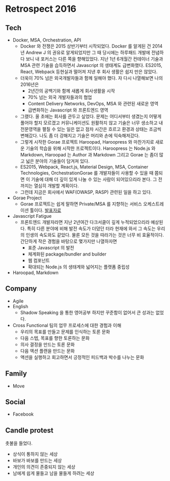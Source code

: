 # Retrospect 2016

## Tech

* Docker, MSA, Orchestration, API
  * Docker 와 전쟁은 2015 상반기부터 시작되었다. Docker 를 알게된 건 2014년 Andrew J 의 권유로 알게되었지만 그 때 당시에는 하루패드 개발에 전념하다 보니 내 포커스는 다른 쪽을 향해있었다. 지난 1년 6개월간 컨테이너 기술과 MSA 관련 기술을 습득하면서 Javascript 의 생태계도 급변화했다. ES2015, React, Webpack 등현실과 떨어져 지낸 후 회사 생활은 쉽지 만은 않았다.
  * 더욱이 70% 넘은 외국개발자들과 함께 일해야 했다. 자 다시 나열해보면 나의 2016년은
    * 2년간의 공백기와 함께 새롭게 회사생활을 시작
    * 70% 넘는 외국 개발자들과의 협업
    * Content Delivery Networks, DevOps, MSA 와 관련된 새로운 영역
    * 급변화하는 Javascript 와 프론트엔드 영역
  * 그랬다. 올 초에는 회사를 관두고 싶었다. 문제는 어디서부터 생겼는지 어떻게 풀어야 할지 모르겠고 커뮤니케이션도 원활하지 않고 기술은 너무 생소하고 내 전문영역을 펼칠 수 있는 일은 없고 점차 시간은 흐르고 환경과 상태는 조금씩 변해갔다. 나도 좀 더 강해지고 기술은 머리와 손에 익숙해져갔다.
  * 그렇게 시작한 Gorae 프로젝트 Haroopad, Haroopress 와 마찬가지로 새로운 기술의 학습을 위해 시작한 프로젝트이다. Haroopress 는 Node.js 와 Markdown, Haroopad 는 Author 과 Markdown 그리고 Gorae 는 좀더 많고 넓은 분야의 기술들이 담겨져 있다.
  * ES2015, Webpack, React.js, Material Design, MSA, Container Technologies, OrchestrationGorae 를 개발자들이 사용할 수 있을 때 쯤되면 이 기술에 대해 더 깊이 있게 나눌 수 있는 사람이 되어있으리라 본다. 그 전까지는 열심히 개발할 계획이다.
  * 그런데 지금은 회사에서 WAF(OWASP, RASP) 관련된 일을 하고 있다.
* Gorae Project
  * Gorae 프로젝트는 쉽게 말하면 Private/MSA 를 지향하는 서비스 오케스트레이션 툴이다. [발표자료](https://www.slideshare.net/Rhiokim/docker-docker-swarm-mangement-tool-gorae)
* Javascript Fatigue
  * 프론트엔드 개발자라면 지난 2년여간 다크서클이 깊게 누적되었으리라 예상된다. 특히 다른 분야에 비해 발전 속도가 더뎠던 터라 현재에 와서 그 속도는 우리의 인생의 속도와도 같았다. 물론 모든 것을 따라가는 것은 너무 비 효율적이다. 간단하게 작은 경험을 바탕으로 몇가지만 나열하자면
    * 표준 Javascript 의 발전
    * 체계화된 package/bundler and builder
    * 웹 컴포넌트
    * 확대되는 Node.js 의 생태계와 넓어지는 플랫폼 중립성
* Haroopad, Markdown

## Company

* Agile
* English
  * Shadow Speaking 을 통한 영어공부 하지만 꾸준함이 없어서 큰 성과는 없었다.
* Cross Functional 팀의 업무 프로세스에 대한 경험과 이해
  * 우리의 목표를 만들고 문제를 인식하는 토론 문화
  * 다음 스텝, 목표를 향한 토론하는 문화
  * 의사 결정을 만드는 토론 문화
  * 다음 액션 플랜을 만드는 문화
  * 액션을 실행하고 회고하면서 긍정적인 피드백과 박수를 나누는 문화

## Family

* Move

## Social

* Facebook

## Candle protest

촛불을 들었다.

* 상식이 통하지 않는 세상
* 바보가 바보를 만드는 세상
* 개인의 의견이 존중되지 않는 세상
* 남에게 쉽게 물들고 남을 물들게 하려는 세상
